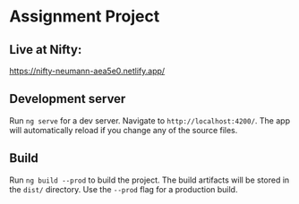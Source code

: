 # Assignment Project

## Live at Nifty:
https://nifty-neumann-aea5e0.netlify.app/


## Development server

Run `ng serve` for a dev server. Navigate to `http://localhost:4200/`. The app will automatically reload if you change any of the source files.

## Build

Run `ng build --prod` to build the project. The build artifacts will be stored in the `dist/` directory. Use the `--prod` flag for a production build.
